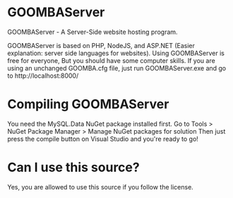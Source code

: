 # GOOMBAServer
GOOMBAServer - A Server-Side website hosting program.

GOOMBAServer is based on PHP, NodeJS, and ASP.NET (Easier explanation: server side languages for websites).
Using GOOMBAServer is free for everyone, But you should have some computer skills.
If you are using an unchanged GOOMBA.cfg file, just run GOOMBAServer.exe and go to http://localhost:8000/

# Compiling GOOMBAServer
You need the MySQL.Data NuGet package installed first.
Go to Tools > NuGet Package Manager > Manage NuGet packages for solution
Then just press the compile button on Visual Studio and you're ready to go!

# Can I use this source?
Yes, you are allowed to use this source if you follow the license.
